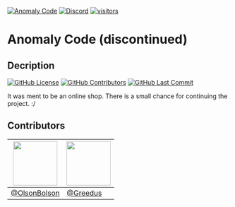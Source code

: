 [![Anomaly Code](https://img.shields.io/badge/Anomaly_Code-Website-2560e8)](https://anomalycode.pl)
[![Discord](https://img.shields.io/discord/1001998332807352380?&label=Discord%20Server&logo=discord&logoColor=white)](https://discord.gg/4cGHt8W7JX)
[![visitors](https://visitor-badge.glitch.me/badge?page_id=OlsonBolson-dev/Anomaly-Code.visitor-badge&left_text=Our%20Code%20%20Page%20Visits)](#)

# Anomaly Code (discontinued)

## Decription
[![GitHub License](https://img.shields.io/badge/license-AGPL--3.0-green?logo=github)](https://github.com/OlsonBolson-dev/Anomaly-Code/blob/2973a9b6cc17fcd416f00c4a339d591cf54611e4/LICENSE.md)
[![GitHub Contributors](https://img.shields.io/github/contributors/OlsonBolson-dev/Anomaly-Code?logo=github)](https://github.com/OlsonBolson-dev/Anomaly-Code/blob/main/README.md#contributors)
[![GitHub Last Commit](https://img.shields.io/github/last-commit/OlsonBolson-dev/Anomaly-Code?logo=github)](https://github.com/OlsonBolson-dev/Anomaly-Code/commit/main)

It was ment to be an online shop. There is a small chance for continuing the project. :/

## Contributors
| [<img src="https://avatars.githubusercontent.com/u/74601916" width="100"/>](https://github.com/OlsonBolson-dev) | [<img src="https://avatars.githubusercontent.com/u/111024392" width="100"/>](https://github.com/GreedusAG) |
| --- | --- |
| [@OlsonBolson](https://github.com/OlsonBolson-dev) | [@Greedus](https://github.com/GreedusAG) |
